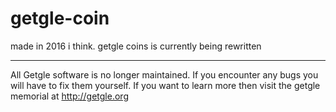 # getgle-coin
made in 2016 i think. getgle coins is currently being rewritten

---
All Getgle software is no longer maintained. If you encounter any bugs you will have to fix them yourself.
If you want to learn more then visit the getgle memorial at http://getgle.org

